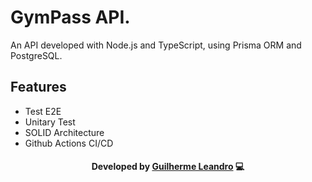 # GymPass API.

An API developed with Node.js and TypeScript, using Prisma ORM and PostgreSQL.

## Features

- Test E2E
- Unitary Test
- SOLID Architecture
- Github Actions CI/CD

<h4 align=center>Developed by <a href="https://www.linkedin.com/in/guirdy/">Guilherme Leandro</a> 💻</h4>
